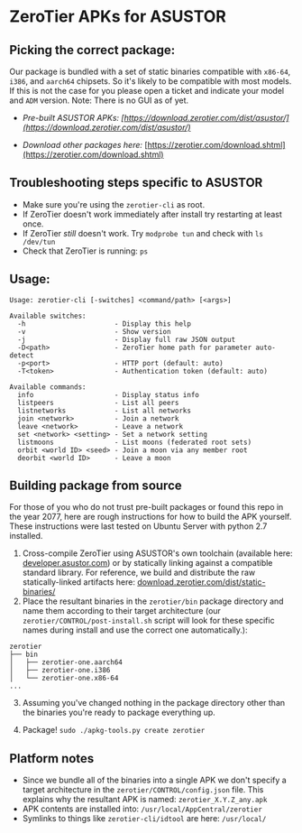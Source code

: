 ZeroTier APKs for ASUSTOR 
==

## Picking the correct package:

Our package is bundled with a set of static binaries compatible with `x86-64`, `i386`, and `aarch64` chipsets. So it's likely to be compatible with most models. If this is not the case for you please open a ticket and indicate your model and `ADM` version. Note: There is no GUI as of yet.

 - *Pre-built ASUSTOR APKs: [https://download.zerotier.com/dist/asustor/](https://download.zerotier.com/dist/asustor/)*

 - *Download other packages here:* [https://zerotier.com/download.shtml](https://zerotier.com/download.shtml)

## Troubleshooting steps specific to ASUSTOR

- Make sure you're using the `zerotier-cli` as root.
- If ZeroTier doesn't work immediately after install try restarting at least once.
- If ZeroTier *still* doesn't work. Try `modprobe tun` and check with `ls /dev/tun`
- Check that ZeroTier is running: `ps`
## Usage:

```
Usage: zerotier-cli [-switches] <command/path> [<args>]

Available switches:
  -h                      - Display this help
  -v                      - Show version
  -j                      - Display full raw JSON output
  -D<path>                - ZeroTier home path for parameter auto-detect
  -p<port>                - HTTP port (default: auto)
  -T<token>               - Authentication token (default: auto)

Available commands:
  info                    - Display status info
  listpeers               - List all peers
  listnetworks            - List all networks
  join <network>          - Join a network
  leave <network>         - Leave a network
  set <network> <setting> - Set a network setting
  listmoons               - List moons (federated root sets)
  orbit <world ID> <seed> - Join a moon via any member root
  deorbit <world ID>      - Leave a moon
```

## Building package from source

For those of you who do not trust pre-built packages or found this repo in the year 2077, here are rough instructions for how to build the APK yourself. These instructions were last tested on Ubuntu Server with python 2.7 installed.

1) Cross-compile ZeroTier using ASUSTOR's own toolchain (available here: [developer.asustor.com](developer.asustor.com)) or by statically linking against a compatible standard library. For reference, we build and distribute the raw statically-linked artifacts here: [download.zerotier.com/dist/static-binaries/](https://download.zerotier.com/dist/static-binaries/)
2) Place the resultant binaries in the `zerotier/bin` package directory and name them according to their target architecture (our `zerotier/CONTROL/post-install.sh` script will look for these specific names during install and use the correct one automatically.):

```
zerotier
├── bin
│   ├── zerotier-one.aarch64
│   ├── zerotier-one.i386
│   └── zerotier-one.x86-64
...
```

3) Assuming you've changed nothing in the package directory other than the binaries you're ready to package everything up.

4) Package! `sudo ./apkg-tools.py create zerotier`


## Platform notes

 - Since we bundle all of the binaries into a single APK we don't specify a target architecture in the `zerotier/CONTROL/config.json` file. This explains why the resultant APK is named: `zerotier_X.Y.Z_any.apk`
 - APK contents are installed into: `/usr/local/AppCentral/zerotier`
 - Symlinks to things like `zerotier-cli/idtool` are here: `/usr/local/`
